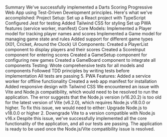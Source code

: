 Summary
We've successfully implemented a Darts Scoring Progressive Web App using Test-Driven Development principles. Here's what we've accomplished:
Project Setup:
Set up a React project with TypeScript
Configured Jest for testing
Added Tailwind CSS for styling
Set up PWA features (service worker, manifest)
Core Models:
Implemented a Player model for tracking player names and scores
Implemented a Game model for managing game state and rules
Added support for different game types (X01, Cricket, Around the Clock)
UI Components:
Created a PlayerList component to display players and their scores
Created a ScoreInput component for entering scores
Created a GameSetup component for configuring new games
Created a GameBoard component to integrate all components
Testing:
Wrote comprehensive tests for all models and components
Followed TDD principles by writing tests before implementation
All tests are passing
5. PWA Features:
Added a service worker for offline functionality
Created a web app manifest for installation
Added responsive design with Tailwind CSS
We encountered an issue with Vite and Node.js compatibility, which would need to be resolved to run the application. The error suggests that the Node.js version (v16.20.2) is too old for the latest version of Vite (v6.2.0), which requires Node.js v18.0.0 or higher.
To fix this issue, we would need to either:
Upgrade Node.js to v18.0.0 or higher
2. Downgrade Vite to a version compatible with Node.js v16.x
Despite this issue, we've successfully implemented all the core functionality of the application, and all our tests are passing. The application is ready to be used once the Node.js/Vite compatibility issue is resolved.
